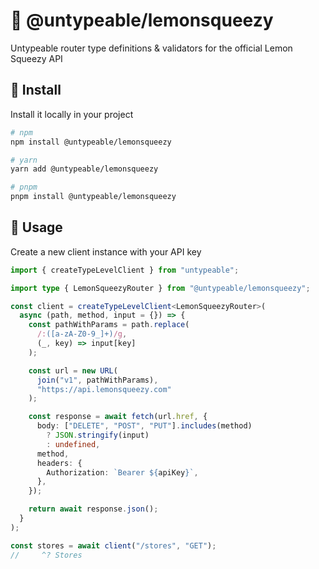 # 🍋 @untypeable/lemonsqueezy

Untypeable router type definitions & validators for the official Lemon Squeezy API

## 🚀 Install

Install it locally in your project

```bash
# npm
npm install @untypeable/lemonsqueezy

# yarn
yarn add @untypeable/lemonsqueezy

# pnpm
pnpm install @untypeable/lemonsqueezy
```

## 🦄 Usage

Create a new client instance with your API key

```typescript
import { createTypeLevelClient } from "untypeable";

import type { LemonSqueezyRouter } from "@untypeable/lemonsqueezy";

const client = createTypeLevelClient<LemonSqueezyRouter>(
  async (path, method, input = {}) => {
    const pathWithParams = path.replace(
      /:([a-zA-Z0-9_]+)/g,
      (_, key) => input[key]
    );

    const url = new URL(
      join("v1", pathWithParams),
      "https://api.lemonsqueezy.com"
    );

    const response = await fetch(url.href, {
      body: ["DELETE", "POST", "PUT"].includes(method)
        ? JSON.stringify(input)
        : undefined,
      method,
      headers: {
        Authorization: `Bearer ${apiKey}`,
      },
    });

    return await response.json();
  }
);

const stores = await client("/stores", "GET");
//     ^? Stores
```
